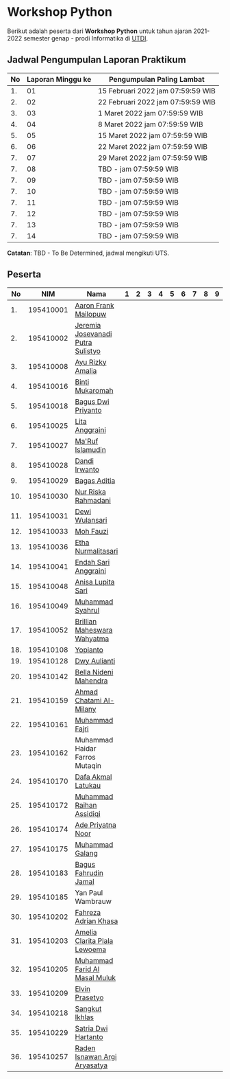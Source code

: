 # Workshop Python

Berikut adalah peserta dari **Workshop Python** untuk tahun ajaran 2021-2022 semester genap - prodi Informatika di [UTDI](https://www.utdi.ac.id).

## Jadwal Pengumpulan Laporan Praktikum

| No  | Laporan Minggu ke | Pengumpulan Paling Lambat |
|-----|-------------------|---------------------------|
| 1.  | 01 | 15 Februari 2022 jam 07:59:59 WIB |
| 2.  | 02 | 22 Februari 2022 jam 07:59:59 WIB |
| 3.  | 03 | 1 Maret 2022 jam 07:59:59 WIB |
| 4.  | 04 | 8 Maret 2022 jam 07:59:59 WIB |
| 5.  | 05 | 15 Maret 2022 jam 07:59:59 WIB |
| 6.  | 06 | 22 Maret 2022 jam 07:59:59 WIB |
| 7.  | 07 | 29 Maret 2022 jam 07:59:59 WIB |
| 7.  | 08 | TBD - jam 07:59:59 WIB |
| 7.  | 09 | TBD - jam 07:59:59 WIB |
| 7.  | 10 | TBD - jam 07:59:59 WIB |
| 7.  | 11 | TBD - jam 07:59:59 WIB |
| 7.  | 12 | TBD - jam 07:59:59 WIB |
| 7.  | 13 | TBD - jam 07:59:59 WIB |
| 7.  | 14 | TBD - jam 07:59:59 WIB |

  **Catatan**: TBD - To Be Determined, jadwal mengikuti UTS.

## Peserta

| No  | NIM       | Nama                              | 1 | 2 | 3 | 4 | 5 | 6 | 7 | 8 | 9 | 10 | 11 | 12 | 13 | 14 |
|-----|-----------|-----------------------------------|---|---|---|---|---|---|---|---|---|----|----|----|----|----|
| 1.  | 195410001 | [Aaron Frank Mailopuw](https://github.com/aaronfr21/Workshop-phyton) |   |   |   |   |   |   |   |   |   |    |    |    |    |    |
| 2.  | 195410002 | [Jeremia Josevanadi Putra Sulistyo](https://github.com/Jeremia195410002/workshop-python) |   |   |   |   |   |   |   |   |   |    |    |    |    |    |
| 3.  | 195410008 | [Ayu Rizky Amalia](https://github.com/195410008ayurizky/workshop-python) |   |   |   |   |   |   |   |   |   |    |    |    |    |    |
| 4.  | 195410016 | [Binti Mukaromah](https://github.com/BintiMukaromah/workshop-phyton) |   |   |   |   |   |   |   |   |   |    |    |    |    |    |
| 5.  | 195410018 | [Bagus Dwi Priyanto](https://github.com/BagusDwiP195410018/workshop-python) |   |   |   |   |   |   |   |   |   |    |    |    |    |    |
| 6.  | 195410025 | [Lita Anggraini](https://github.com/Lita-Anggraini/workshop-python) |   |   |   |   |   |   |   |   |   |    |    |    |    |    |
| 7.  | 195410027 | [Ma'Ruf Islamudin](https://github.com/marufislamudin/workshop-python) |   |   |   |   |   |   |   |   |   |    |    |    |    |    |
| 8.  | 195410028 | [Dandi Irwanto](https://github.com/dandiirwanto20/workshop-python) |   |   |   |   |   |   |   |   |   |    |    |    |    |    |
| 9.  | 195410029 | [Bagas Aditia](https://github.com/bgsaditiya/workshop-python) |   |   |   |   |   |   |   |   |   |    |    |    |    |    |
| 10. | 195410030 | [Nur Riska Rahmadani](https://github.com/NurRiskaRahmadani/workshop-python) |   |   |   |   |   |   |   |   |   |    |    |    |    |    |
| 11. | 195410031 | [Dewi Wulansari](https://github.com/Dewiwulan15/workshop-python) |   |   |   |   |   |   |   |   |   |    |    |    |    |    |
| 12. | 195410033 | [Moh Fauzi](https://github.com/195410033/workshop-python) |   |   |   |   |   |   |   |   |   |    |    |    |    |    |
| 13. | 195410036 | [Etha Nurmalitasari](https://github.com/EthaNurmalitasari/workshop-python) |   |   |   |   |   |   |   |   |   |    |    |    |    |    |
| 14. | 195410041 | [Endah Sari Anggraini](https://github.com/endahsari19/workshop-python.git) |   |   |   |   |   |   |   |   |   |    |    |    |    |    |
| 15. | 195410048 | [Anisa Lupita Sari](https://github.com/AnisaLupitaSari195410048/workshop-python.git) |   |   |   |   |   |   |   |   |   |    |    |    |    |    |
| 16. | 195410049 | [Muhammad Syahrul](https://github.com/muhammadsyahrul23/workshop-python) |   |   |   |   |   |   |   |   |   |    |    |    |    |    |
| 17. | 195410052 | [Brillian Maheswara Wahyatma](https://github.com/195410052Mahes/workshop-python.git) |   |   |   |   |   |   |   |   |   |    |    |    |    |    |
| 18. | 195410108 | [Yopianto](https://github.com/Yopianto19/workshop-python) |   |   |   |   |   |   |   |   |   |    |    |    |    |    |
| 19. | 195410128 | [Dwy Aulianti](https://github.com/DwyAulia/workshop-python) |   |   |   |   |   |   |   |   |   |    |    |    |    |    |
| 20. | 195410142 | [Bella Nideni Mahendra](https://github.com/bellanm23/workshop-python) |   |   |   |   |   |   |   |   |   |    |    |    |    |    |
| 21. | 195410159 | [Ahmad Chatami Al- Milany](https://github.com/ahmadchatami/workshop-python) |   |   |   |   |   |   |   |   |   |    |    |    |    |    |
| 22. | 195410161 | [Muhammad Fajri](https://github.com/K1ne0n5/workshop-python.git) |   |   |   |   |   |   |   |   |   |    |    |    |    |    |
| 23. | 195410162 | Muhammad Haidar Farros Mutaqin |   |   |   |   |   |   |   |   |   |    |    |    |    |    |
| 24. | 195410170 | [Dafa Akmal Latukau](https://github.com/Dafaakmal12/workshop-python) |   |   |   |   |   |   |   |   |   |    |    |    |    |    |
| 25. | 195410172 | [Muhammad Raihan Assidiqi](https://github.com/MuhammadRaihanAssidiqi/workshop-python) |   |   |   |   |   |   |   |   |   |    |    |    |    |    |
| 26. | 195410174 | [Ade Priyatna Noor](https://github.com/adhenchor/workshop-python.git) |   |   |   |   |   |   |   |   |   |    |    |    |    |    |
| 27. | 195410175 | [Muhammad Galang](https://github.com/username/workshop-python) |   |   |   |   |   |   |   |   |   |    |    |    |    |    |
| 28. | 195410183 | [Bagus Fahrudin Jamal](https://github.com/ghostvar/workshop-python) |   |   |   |   |   |   |   |   |   |    |    |    |    |    |
| 29. | 195410185 | Yan Paul Wambrauw |   |   |   |   |   |   |   |   |   |    |    |    |    |    |
| 30. | 195410202 | [Fahreza Adrian Khasa](https://github.com/fahrezaadriankhasa/workshop-python.git) |   |   |   |   |   |   |   |   |   |    |    |    |    |    |
| 31. | 195410203 | [Amelia Clarita Plala Lewoema](https://github.com/amelia-clarita/workshop-python) |   |   |   |   |   |   |   |   |   |    |    |    |    |    |
| 32. | 195410205 | [Muhammad Farid Al Masal Muluk](https://github.com/faridalmasalm/-workshop-python) |   |   |   |   |   |   |   |   |   |    |    |    |    |    |
| 33. | 195410209 | [Elvin Prasetyo](https://github.com/elvinp-prasetyo/workshop-python) |   |   |   |   |   |   |   |   |   |    |    |    |    |    |
| 34. | 195410218 | [Sangkut Ikhlas](https://github.com/sangkutikhlas/Workshop-python.git) |   |   |   |   |   |   |   |   |   |    |    |    |    |    |
| 35. | 195410229 | [Satria Dwi Hartanto](https://github.com/SatriaDwiH195410229/workshop-python) |   |   |   |   |   |   |   |   |   |    |    |    |    |    |
| 36. | 195410257 | [Raden Isnawan Argi Aryasatya](https://github.com/zargiteddy/workshop-python) |   |   |   |   |   |   |   |   |   |    |    |    |    |    |
